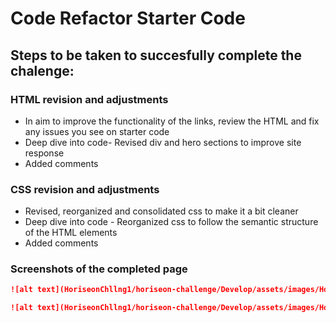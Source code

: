 # Code Refactor Starter Code

## Steps to be taken to succesfully complete the chalenge:
### HTML revision and adjustments
* In aim to improve the functionality of the links, review the HTML and fix any issues you see on starter code
* Deep dive into code- Revised div and hero sections to improve site response
* Added comments


### CSS revision and adjustments
* Revised, reorganized and consolidated css to make it a bit cleaner 
* Deep dive into code - Reorganized css to follow the semantic structure of the HTML elements
* Added comments


### Screenshots of the completed page

```md
![alt text](HoriseonChllng1/horiseon-challenge/Develop/assets/images/Hori-seo-n.png)
```
```md
![alt text](HoriseonChllng1/horiseon-challenge/Develop/assets/images/Hori-seo-n-1.png)
```
